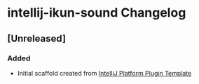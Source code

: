 <!-- Keep a Changelog guide -> https://keepachangelog.com -->

# intellij-ikun-sound Changelog

## [Unreleased]
### Added
- Initial scaffold created from [IntelliJ Platform Plugin Template](https://github.com/JetBrains/intellij-platform-plugin-template)
